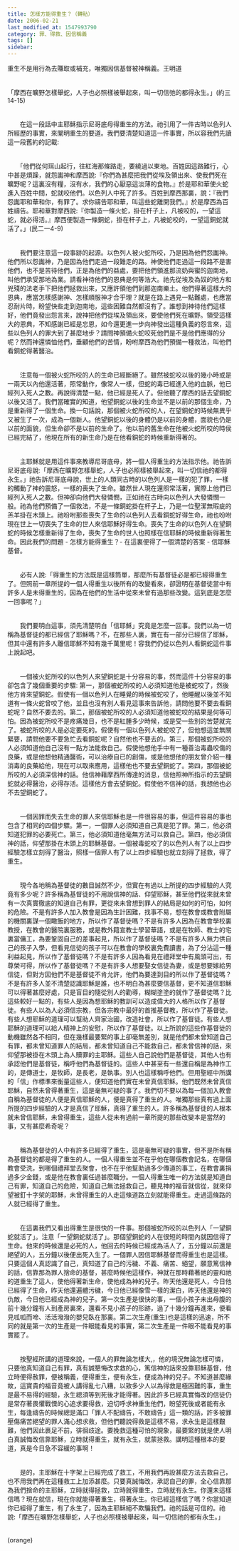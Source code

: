 ```yaml
---
title: 怎樣方能得重生？（轉貼）
date: 2006-02-21
last_modified_at: 1547993790
category: 罪、得救、因信稱義
tags: []
sidebar: 
---
```


<p>重生不是用行為去賺取或補充，唯獨因信基督被神稱義。<!--more-->王明道<br/><br/><br/>「摩西在曠野怎樣舉蛇，人子也必照樣被舉起來，叫一切信弛的都得永生。」(約三14-15)<br/><br/><br/>　　在這一段話中主耶穌指示尼哥底母得重生的方法。祂引用了一件古時以色列人所經歷的事實，來闡明重生的要道。我們要清楚知道這一件事實，所以容我們先讀這一段舊約的記載:<br/><br/><br/>　　「他們從何珥山起行，往紅海那條路走，要繞過以東地。百姓因這路難行，心中甚是煩躁，就怨讟神和摩西說:『你們為甚麼把我們從埃及領出來、使我們死在曠野呢？這裏沒有糧，沒有水，我們的心厭惡這淡薄的食物。』於是耶和華使火蛇進入百姓中間，蛇就咬他們。以色列人中死了許多。百姓到摩西那裏，說：『我們怨讟耶和華和你，有罪了。求你禱告耶和華，叫這些蛇離開我們。』於是摩西為百姓禱告。耶和華對摩西說:『你製造一條火蛇，掛在杆子上，凡被咬的，一望這蛇，就必得活。』摩西便製造一條銅蛇，掛在杆子上，凡被蛇咬的，一望這銅蛇就活了。」(民二一4-9)<br/><br/><br/>　　我們要注意這一段事跡的起源。以色列人被火蛇所咬，乃是因為他們怨讟神。他們所以怨讟神，乃是因為他們走過一段難走的路。神使他們走過這一段路不是害他們，也不是苦待他們，正是為他們的益處，要把他們領進那流奶與蜜的迦南地，叫他們承受那地為業。請看神待他們的恩典是何等浩大。祂先從埃及為奴的地方和兇殘的法老手下把他們拯救出來，又應許領他們到那迦南樂土。他們得著這樣大的恩典，應當怎樣感謝神、怎樣順服神才合乎理？就是在路上遇見一點難處，也應當忍耐片時，盼望快些走到迦南地，這些困難自然都沒有了。誰想到神待他們這樣好，他們竟發出怨言來，說神把他們從埃及領出來，要使他們死在曠野。領受這樣大的恩典，不知感謝已經是忘恩，如今還更進一步向神發出這種負義的怨言來，這些以色列人的罪大到了甚麼地步？請問神預備火蛇咬死他們是不是他們應得的分呢？然而神還憐恤他們，垂顧他們的苦情，盼咐摩西為他們預備一種救法，叫他們看銅蛇得著醫治。<br/><br/><br/>　　注意每一個被火蛇所咬的人的生命已經斷絕了。雖然被蛇咬以後的幾小時或是一兩天以內他還活著，照常動作，像常人一樣，但蛇的毒已經進入他的血脈，他已經列入死人之數。再說得清楚一點，他已經是死人了。但他聽了摩西的話去望銅蛇以後又活了。我們當確實的知道，他望銅蛇以後的生命並不是以前的那個生命，乃是重新得了一個生命。換一句話說，那個被火蛇所咬的人，在望銅蛇的時候無異乎又被生了一次，成為一個新人。他望銅蛇以後的身體仍是以前的身體，面貌也仍是以前的面貌，但生命卻不是以前的生命了。他以前的舊生命在他被火蛇所咬的時侯已經完結了，他現在所有的新生命乃是在他看銅蛇的時候重新得著的。<br/><br/><br/>　　主耶穌就是用這件事來教導尼哥底母，將一個人得重生的方法指示他。祂告訴尼哥底母說:「摩西在曠野怎樣舉蛇，人子也必照樣被舉起來，叫一切信祂的都得永生。」祂告訴尼哥底母說，世上的人類同古時的以色列人是一樣的犯了罪，一樣的觸動了神的震怒，一樣的喪失了生命。雖然世人現在還照常活著，實際上他們已經列入死人之數。但神卻向他們大發憐憫，正如祂在古時向以色列人大發憐憫一般。祂為他們預備了一個救法，不是一條銅蛇掛在杆子上，乃是一位聖潔無瑕疵的羔羊掛在木頭上。祂吩咐那些喪失了生命的以色列人去看銅蛇好得生命，祂也吩咐現在世上一切喪失了生命的世人來信耶穌好得生命。喪失了生命的以色列人在望銅蛇的時候怎樣重新得了生命，喪失了生命的世人也照樣在信耶穌的時候重新得著生命。因此我們的問題 - 怎樣方能得重生？- 在這裏便得了一個清楚的答案 - 信耶穌基督。<br/><br/><br/>　　必有人說:「得重生的方法既是這樣筒單，那麼所有基督徒必是都已經得重生了。但照前一章所提的一個人得重生以後所有的改變看來，卻證明在基督徒當中有許多人是未得重生的，因為在他們的生活中從來未曾有過那些改變。這到底是怎麼一回事呢？」<br/><br/><br/>　　我們要明白這事，須先清楚明白「信耶穌」究竟是怎麼一回事。我們以為一切稱為基督徒的都已經信了耶穌嗎？不，在那些人裏，實在有一部分已經信了耶穌，但其中還有許多人離信耶穌不知有幾千萬里呢！容我們仍從以色列人看銅蛇這件事上說起吧。<br/><br/><br/>　　一個被火蛇所咬的以色列人來望銅蛇是十分容易的事，然而這件十分容易的事卻包含了幾個重要的步驟: 第一，那個被蛇所咬的人必須知道他是被蛇咬了，然後他方肯來望銅蛇。假使有一個以色列人在睡覺的時候被蛇咬了，他睡醒以後並不知道有一條火蛇曾咬了他，並且也沒有別人看見這事來告訴他，請問他要不要去看銅蛇呢？自然不要去的。第二，那個被蛇所咬的人必須知道他被蛇咬的結果是何等可怕。因為被蛇所咬不是疼痛幾日，也不是紅腫多少時候，或是受一些別的苦楚就完了。被蛇所咬的人是必定要死的。假使有一個以色列人被蛇咬了，但他想這並無關緊要，請問他要不要急忙去看銅蛇呢？自然他也不要去的。第三，那個被蛇所咬的人必須知道他自己沒有一點方法能救自己。假使他想他手中有一種善治毒蟲咬傷的良藥，或是他想他精通醫術，可以治療自已的創傷，或是他想他的朋友曾介紹一種消毒的良藥給他，現在可以取來應用，這樣他也不要去望銅蛇了。第四，那個被蛇所咬的人必須深信神的話。他信神藉摩西所傳達的消息，信他照神所指示的去望銅蛇就必得醫治，必得存活。這樣他方會去望銅蛇。假使他不信神的話，我想他也必不去望銅蛇了。<br/><br/><br/>　　一個因罪而失去生命的罪人來信耶穌也是一件很容易的事，但這件容易的事也包含了相同的四個步驟。第一，一個罪人必須知道自己真是犯了罪。第二，他必須知道犯罪的必要死亡。第三，他必須知道他毫無方法可以救自己。第四，他必須信神的話，仰望那掛在木頭上的耶穌基督。一個被毒蛇咬了的以色列人有了以上四步經驗怎樣立刻得了醫治，照樣一個罪人有了以上四步經驗也就立刻得了拯救，得了重生。<br/><br/><br/>　　現今各地稱為基督徒的數目誠然不少，但實在有過以上所提的四步經驗的人究竟有多少呢？許多稱為基督徒的不用說信神的話、仰望耶穌，甚至他們從來就未曾有一次真實徹底的知道自己有罪，更從來未曾想到罪人的結局是如何的可怕，如何的危險。不是有許多人加入教會是因為生計困難，找事不易，想在教會或教會附屬的機關裏謀一個瞰飯的地方，所以作了基督徒嗎？不是有許多人因為在教會學校裏教授，在教會的醫院裏服務，或是教外籍宣教士學習華語，或是在牧師、教士的宅裏當傭工，為要鞏固自己的差事起見，所以作了基督徒嗎？不是有許多人無力供自己的孩子入學，但看見信徒的孩子可以在教會的學校裏免費讀書，為了分沾這一種利益起見，所以作了基督徒嗎？不是有許多人因為看見在禮拜堂中有風頭可出，有尊榮可得，所以作了基督徒嗎？不是有許多人想要娶女信徒為妻，或是想要嫁給男信徒，但對方因他們不是基督徒不肯允許，他們為要達到目的所以作了基督徒嗎？不是有許多人並不清楚認識耶穌是誰，也不明白為甚麼要信基督，更不知道信耶穌可以得著甚麼好處，只是盲目的隨從別人的勸導，糊糊塗塗的就作了基督徒嗎？比這些較好一點的，有些人是因為想耶穌的教訓可以造成偉大的人格所以作了基督徒。有些人以為人必須信宗教，但各宗教中最好的首推基督教，所以作了基督徒。有些人想耶穌的道理可以幫助人齊家治國，改造社會，所以作了基督徒。有些人想耶穌的道理可以給人精神上的安慰，所以作了基督徒。以上所說的這些作基督徒的動機雖然各不相同，但在幾樣最要緊的事上卻毫無差別，就是他們都未曾知道自己有罪，都未曾知道罪人的結局，都未曾知道自己不能救自己，都未曾信神的話，來仰望那被掛在木頭上為人贖罪的主耶穌。這些人自己說他們是基督徒，其他人也有承認他們是基督徒，稱呼他們為基督徒的。這些人中甚至有一些還自稱是為神作工的，是傳道士，是牧師，是長老，是執事。別人也這樣稱呼他們。但用聖經中所講的「信」作標準來衡量這些人，便知道他們實在未曾真信耶穌。他們既然未曾真信耶穌，自然未曾得著重生，這是毫無可疑的事了。我們切不要以為每一個加入教會自稱為基督徒的人便是真信耶穌的人，便是真得了重生的人。唯獨那些真有過上面所提的四步經驗的人才是真信了耶穌，真得了重生的人。許多稱為基督徒的人根本就未曾信耶穌，未曾得重生，這些人從未有過前一章所提的那些改變本是當然的事，又有甚麼希奇呢？<br/><br/><br/>　　稱為基督徒的人中有許多已經得了重生，這是毫無可疑的事實，但不是所有稱為基督徒的都是得了重生的人。一個人得重生並不在乎他在哪個教會記名，在哪個教會受洗，到哪個禮拜堂去聚會，也不在乎他幫助過多少傳道的事工，在教會裏捐過多少金錢，或是他在教會裏任過甚麼職分。一個人得重生唯一的方法就是知道自己有罪，知道自己的危險，知道自己無法拯救自己，聽見神的福音就信從，就來仰望被釘十字架的耶穌，未曾得重生的人走這條道路立刻就能得重生。走過這條路的人就已經得了重生。<br/><br/><br/>　　在這裏我們又看出得重生是很快的一件事。那個被蛇所咬的以色列人「一望銅蛇就活了」。注意「一望銅蛇就活了」。那個望銅蛇的人在很短的時間內就因信得了生命。他來的時候還是必死的人，他回去的時候已經成為活人了，五分鐘以前還是絕望的人，五分鐘以後便出死入生了。一個罪人因信耶穌基督而得重生也是這樣。只要這個人真認識了自己，真知道了自己的污穢、不義、痛苦、絕望，願意篤信神的話，信靠那為罪人捨命的基督，甚麼時候他這樣作，神就在那時藉著祂的靈和祂的道重生了這人，使他得著新生命，使他成為神的兒子。昨天他還是死人，今日他已經得了生命，昨天他還遍體污穢，今日他已經像雪一樣的潔白，昨天他還是神的仇敵，今日他已經成為神的兒子。第一次生產是很快的事，一個小孩子未出母腹的前十幾分鐘有人到產房裏來，還看不見小孩子的形跡，過了十幾分鐘再進來，便看見呱呱而啼、活活潑潑的嬰兒臥在那裏。第二次生產(重生)也是這樣的迅速，所不同的就是第一次的生產是一件眼能看見的事實，第二次生產是一件眼不能看見的事實罷了。<br/><br/><br/>　　按聖經所講的道理來說，一個人的罪無論怎樣大,，他的境況無論怎樣可憐，只要他真知道自己有罪，真有誠懇悔改求救的心，篤信神的話來投靠耶穌基督，他立時便得赦罪，便被稱義，便得重生，便有永生，便成為神的兒子。不知道甚麼緣故，這寶貴的福音竟被人講得亂七八糟，以致多少人以為得救是極困難的事，重生是最不易得的經驗，永生總須等到死後才能得著。因此許多已經真實悔改的信徒仍是常存著畏懼戰慄的心追求要得救，迫切呼求神重生他們，盼望死後或者能有永生，每逢禱告的時候總是滿口「罪人不配禱告，不敢禱告」這一類的話，許多被罪壓傷痛苦絕望的罪人滿心想求救，但他們聽說得救是這樣不易，求永生是這樣艱難，他們因此裹足不前，徘徊歧途。要挽救這種可怕的現象，最要緊的就是使人明白真誠悔改信靠耶穌，立時就得重生，就有永生，就蒙拯救。講明這種根本的要道，真是今日急不容緩的事啊！<br/><br/><br/>　　是的，主耶穌在十字架上已經完成了救工，不用我們再設甚麼方法去救自己，也不用我們再在這種救工上加添甚麼。只要真誠悔改，承認自己的罪，全心信靠那為我們捨命的主耶穌，立時就得拯救，立時就得重生，立時就有永生。你還未這樣信嗎？現在就信，現在你就能得著重生，得著永生。你已經這樣信了嗎？你當知道你已經得了重生，有了永生了，因為主耶穌絕不欺騙我們。祂的話是可信的。祂說:「摩西在曠野怎樣舉蛇，人子也必照樣被舉起來，叫一切信祂的都有永生。」<br/><br/><br/>(orange)<br/></p>